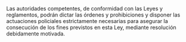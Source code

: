 Las autoridades competentes, de conformidad con las Leyes y reglamentos, podrán dictar las órdenes y prohibiciones y disponer las actuaciones policiales estrictamente necesarias para asegurar la consecución de los fines previstos en esta Ley, mediante resolución debidamente motivada.
